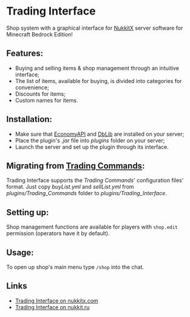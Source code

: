 # Trading Interface
Shop system with a graphical interface for [NukkitX][nukkitx] server software for Minecraft Bedrock Edition!

## Features:
-   Buying and selling items & shop management through an intuitive interface;
-   The list of items, available for buying, is divided into categories for convenience;
-   Discounts for items;
-   Custom names for items.

## Installation:
-   Make sure that [EconomyAPI][economy] and [DbLib][dblib] are installed on your server;
-   Place the plugin's _.jar_ file into _plugins_ folder on your server;
-   Launch the server and set up the plugin through its interface.

## Migrating from [Trading Commands](https://github.com/Leonidius20/TradingCommands):
Trading Interface supports the _Trading Commands_' configuration files' format. Just copy _buyList.yml_ and _sellList.yml_ from _plugins/Trading_Commands_ folder to _plugins/Trading_Interface_.

## Setting up:
Shop management functions are available for players with `shop.edit` permission (operators have it by default).

## Usage:
To open up shop's main menu type `/shop` into the chat.

## Links
-   [Trading Interface on nukkitx.com](https://nukkitx.com/resources/trading-interface.113/)
-   [Trading Interface on nukkit.ru](http://forums.voxelwind.com/resources/trading-interface.144/)

[economy]: https://github.com/EconomyS/EconomyAPI
[dblib]: https://github.com/fromgate/DbLib
[nukkitx]: http://github.com/NukkitX/Nukkit

